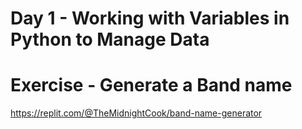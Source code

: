 # Day 1 - Working with Variables in Python to Manage Data

# Exercise - Generate a Band name 

https://replit.com/@TheMidnightCook/band-name-generator
